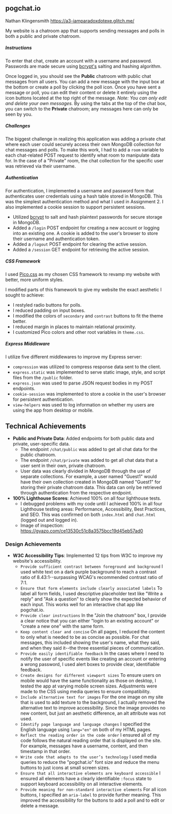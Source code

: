 ## pogchat.io
Nathan Klingensmith https://a3-iamparadoxdotexe.glitch.me/

My website is a chatroom app that supports sending messages and polls in both a public and private chatroom.

##### *Instructions* 
To enter that chat, create an account with a username and password. Passwords are made secure using [bcrypt's](https://www.npmjs.com/package/bcrypt) salting and hashing algorithm.

Once logged in, you should see the **Public** chatroom with public chat messages from all users.
You can add a new message with the input box at the bottom or create a poll by clicking the poll icon. 
Once you have sent a message or poll, you can edit their content or delete it entirely using the icon buttons located at the top right of the message.
*Note: You can only edit and delete your own messages.*
By using the tabs at the top of the chat box, you can switch to the **Private** chatroom; any messages here can only be seen by you.

##### *Challenges* 
The biggest challenge in realizing this application was adding a private chat where each user could securely access their own MongoDB collection for chat messages and polls.
To make this work, I had to add a `room` variable to each chat-related POST request to identify what room to manipulate data for.
In the case of a "Private" room, the chat collection for the specific user was retrieved via their username.

##### *Authentication*
For authentication, I implemented a username and password form that authenticates user credentials using a hash table stored in MongoDB.
This was the simplest authentication method and what I used in Assignment 2. I also implemented a cookie session to support persistent sessions.

* Utilized [bcrypt](https://www.npmjs.com/package/bcrypt) to salt and hash plaintext passwords for secure storage in MongoDB.
* Added a `/login` POST endpoint for creating a new account or logging into an existing one. A cookie is added to the user's browser to store their username and authentication token.
* Added a `/logout` POST endpoint for clearing the active session.
* Added a `/session` GET endpoint for retrieving the active session.

##### *CSS Framework*
I used [Pico.css](https://picocss.com/) as my chosen CSS framework to revamp my website with better, more uniform styles.

I modified parts of this framework to give my website the exact aesthetic I sought to achieve:
* I restyled radio buttons for polls.
* I reduced padding on input boxes.
* I modified the colors of `secondary` and `contrast` buttons to fit the theme better.
* I reduced margin in places to maintain relational proximity.
* I customized Pico colors and other root variables in `theme.css`.

##### *Express Middleware*
I utilize five different middlewares to improve my Express server:
* `compression` was utilized to compress response data sent to the client.
* `express.static` was implemented to serve static image, style, and script  files from the `/public` folder.
* `express.json` was used to parse JSON request bodies in my POST endpoints.
* `cookie-session` was implemented to store a cookie in the user's browser for persistent authentication.
* `view-helpers` was used to log information on whether my users are using the app from desktop or mobile.

## Technical Achievements
* **Public and Private Data**: Added endpoints for both public data and private, user-specific data.
  - The endpoint `/chat/public` was added to get all chat data for the public chatroom.
  - The endpoint `/chat/private` was added to get all chat data that a user sent in their own, private chatroom.
  - User data was clearly divided in MongoDB through the use of separate collections. For example, a user named "Guest1" would have their own collection created in MongoDB named "Guest1" for storing their private chatroom data. This data can only be retrieved through authentication from the respective endpoint.
* **100% Lighthouse Scores**: Achieved 100% on all four lighthouse tests.
    - I debugged problems with my code until I achieved 100% in all four Lighthouse testing areas: Performance, Accessibility, Best Practices, and SEO. This was confirmed on both `index.html` and `chat.html` (logged out and logged in).
    - Image of inspection: https://gyazo.com/ce13530c51c8a3575bcc19d45eb57ad0

### Design Achievements
* **W3C Accessibility Tips**:  Implemented 12 tips from W3C to improve my website's accessibility.
  - `Provide sufficient contrast between foreground and background` I used white text on a dark purple background to reach a contrast ratio of 8.43:1--surpassing WCAG's recommended contrast ratio of 7:1.
  - `Ensure that form elements include clearly associated labels` To label all form fields, I used descriptive placeholder text like "Write a reply" and "Ask a question" to clearly show the expected behavior of each input. This works well for an interactive chat app like pogchat.io.
  - `Provide clear instructions` In the "Join the chatroom" box, I provide a clear notice that you can either "login to an existing account" or "create a new one" with the same form.
  - `Keep content clear and concise` On all pages, I reduced the content to only what is needed to be as concise as possible. For chat messages, this included showing the user's name, what they said, and when they said it--the three essential pieces of communication.
  - `Provide easily identifiable feedback` In the cases where I need to notify the user of specific events like creating an account or entering a wrong password, I used alert boxes to provide clear, identifiable feedback.
  - `Create designs for different viewport sizes` To ensure users on mobile would have the same functionality as those on desktop, I tested the app at varying mobile screen sizes. Adjustments were made to the CSS using media queries to ensure compatibility.
  - `Include alternative text for images` For the one image on my site that is used to add texture to the background, I actually removed the alternative text to improve accessibility. Since the image provides no new content, but just an aesthetic difference, an alt attribute was not used.
  - `Identify page language and language changes` I specified the English language using `lang="en"` on both of my HTML pages.
  - `Reflect the reading order in the code order` I ensured all of my code follows the natural reading order that is  displayed on the site. For example, messages have a username, content, and then timestamp in that order.
  - `Write code that adapts to the user’s technology` I used media queries to reduce the "pogchat.io" font size and reduce the menu buttons to just icons at small screen sizes.
  - `Ensure that all interactive elements are keyboard accessible` I ensured all elements have a clearly identifiable `:focus` state to support keyboard accessibility on all interactive elements.
  - `Provide meaning for non-standard interactive elements` For all icon buttons, I specified an `aria-label` to provide further meaning. This improved the accessibility for the buttons to add a poll and to edit or delete a message.
